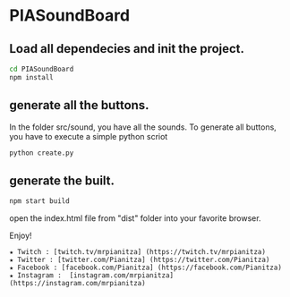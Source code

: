 # PIASoundBoard

## Load all dependecies and init the project.
````bash
cd PIASoundBoard
npm install
````

## generate all the buttons.
In the folder src/sound, you have all the sounds. To generate all buttons, you have to execute a simple python scriot
````bash
python create.py
````
## generate the built.
````bash
npm start build
````

open the index.html file  from "dist" folder into your favorite browser.

Enjoy!

~~~~
★ Twitch : [twitch.tv/mrpianitza] (https://twitch.tv/mrpianitza) 
★ Twitter : [twitter.com/Pianitza] (https://twitter.com/Pianitza)
★ Facebook : [facebook.com/Pianitza] (https://facebook.com/Pianitza)
★ Instagram :  [instagram.com/mrpianitza] (https://instagram.com/mrpianitza)
